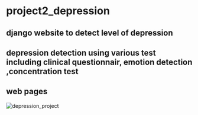 # project2_depression
## django website to detect level of depression
## depression detection using various test including clinical questionnair, emotion detection ,concentration test 
## web pages
![depression_project](https://github.com/VIshnu12Vk/project2_depression/assets/118201211/fdf90438-9ea2-419e-9109-0392ac4fd74b)
